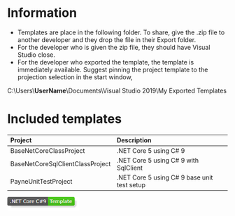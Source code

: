 # Information

- Templates are place in the following folder. To share, give the .zip file to another developer and they drop the file in their Export folder.
- For the developer who is given the zip file, they should have Visual Studio close.
- For the developer who exported the template, the template is immediately available. Suggest pinning the project template to the projection selection in the start window,

C:\Users\\**UserName**\\Documents\Visual Studio 2019\My Exported Templates

# Included templates

| Project  |  Description  |
| :---         |  :---  |
| BaseNetCoreClassProject  | .NET Core 5 using C# 9   |
| BaseNetCoreSqlClientClassProject  | .NET Core 5 using C# 9  with SqlClient |
| PayneUnitTestProject  | .NET Core 5 using C# 9  base unit test setup |

![image](assets/core_csharp_shield.png)

